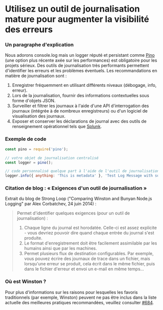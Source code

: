# Utilisez un outil de journalisation mature pour augmenter la visibilité des erreurs

### Un paragraphe d'explication

Nous adorons console.log mais un logger réputé et persistant comme [Pino][pino] (une option plus récente axée sur les performances) est obligatoire pour les projets sérieux. 
Des outils de journalisation très performants permettent d'identifier les erreurs et les problèmes éventuels. Les recommandations en matière de journalisation sont :

1. Enregistrer fréquemment en utilisant différents niveaux (débogage, info, erreur).
2. Lors de la journalisation, fournir des informations contextuelles sous forme d'objets JSON. 
3. Surveiller et filtrer les journaux à l'aide d'une API d'interrogation des journaux (intégrée à de nombreux enregistreurs) ou d'un logiciel de visualisation des journaux. 
4. Exposer et conserver les déclarations de journal avec des outils de renseignement opérationnel tels que [Splunk][splunk].

[pino]: https://www.npmjs.com/package/pino
[splunk]: https://www.splunk.com/

### Exemple de code

```javascript
const pino = require('pino');

// votre objet de journalisation centralisé
const logger = pino();

// code personnalisé quelque part à l'aide de l'outil de journalisation
logger.info({ anything: 'This is metadata' }, 'Test Log Message with some parameter %s', 'some parameter');
```

### Citation de blog : « Exigences d'un outil de journalisation »

 Extrait du blog de Strong Loop ("Comparing Winston and Bunyan Node.js Logging" par Alex Corbatchev, 24 juin 2014) :

> Permet d'identifier quelques exigences (pour un outil de journalisation) :
> 1. Chaque ligne du journal est horodatée. Celle-ci est assez explicite - vous devriez pouvoir dire quand chaque entrée du journal s'est produite.
> 2. Le format d'enregistrement doit être facilement assimilable par les humains ainsi que par les machines.
> 3. Permet plusieurs flux de destination configurables. Par exemple, vous pouvez écrire des journaux de trace dans un fichier, mais lorsqu'une erreur se produit, cela écrit dans le même fichier, puis dans le fichier d'erreur et envoi un e-mail en même temps…

### Où est Winston ?

Pour plus d'informations sur les raisons pour lesquelles les favoris traditionnels (par exemple, Winston) peuvent ne pas être inclus dans la liste actuelle des meilleures pratiques recommandées, veuillez consulter [#684][#684].

[#684]: https://github.com/goldbergyoni/nodebestpractices/issues/684
